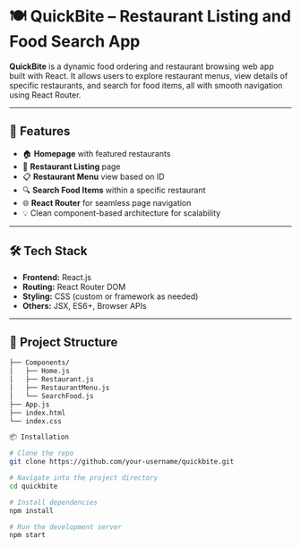 # 🍽️ QuickBite – Restaurant Listing and Food Search App

**QuickBite** is a dynamic food ordering and restaurant browsing web app built with React. It allows users to explore restaurant menus, view details of specific restaurants, and search for food items, all with smooth navigation using React Router.

---

## 🚀 Features

- 🏠 **Homepage** with featured restaurants
- 🍴 **Restaurant Listing** page
- 📋 **Restaurant Menu** view based on ID
- 🔍 **Search Food Items** within a specific restaurant
- 🌐 **React Router** for seamless page navigation
- 💡 Clean component-based architecture for scalability

---

## 🛠️ Tech Stack

- **Frontend:** React.js
- **Routing:** React Router DOM
- **Styling:** CSS (custom or framework as needed)
- **Others:** JSX, ES6+, Browser APIs

---

## 📂 Project Structure

```bash
├── Components/
│   ├── Home.js
│   ├── Restaurant.js
│   ├── RestaurantMenu.js
│   └── SearchFood.js
├── App.js
├── index.html
└── index.css

📦 Installation

# Clone the repo
git clone https://github.com/your-username/quickbite.git

# Navigate into the project directory
cd quickbite

# Install dependencies
npm install

# Run the development server
npm start
